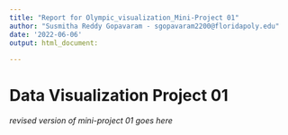 ```yaml
---
title: "Report for Olympic_visualization_Mini-Project 01"
author: "Susmitha Reddy Gopavaram - sgopavaram2200@floridapoly.edu"
date: '2022-06-06'
output: html_document:
   
---
```


# Data Visualization Project 01

_revised version of mini-project 01 goes here_

